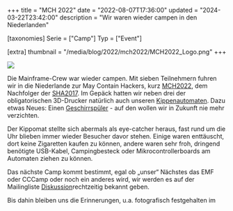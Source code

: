 +++
title = "MCH 2022"
date = "2022-08-07T17:36:00"
updated = "2024-03-22T23:42:00"
description = "Wir waren wieder campen in den Niederlanden"

[taxonomies]
Serie = ["Camp"]
Typ = ["Event"]

[extra]
thumbnail = "/media/blog/2022/mch2022/MCH2022_Logo.png"
+++

![](/media/blog/2022/mch2022/MCH2022_Logo.png)

Die Mainframe-Crew war wieder campen. Mit sieben Teilnehmern fuhren wir in die Niederlande zur May Contain Hackers,
kurz [MCH2022](https://mch2022.org/#/), dem Nachfolger der [SHA2017](  @/blog/2017/2017-08-26-sha2017.md). Im Gepäck hatten wir neben
drei der obligatorischen 3D-Drucker natürlich auch unseren [Kippenautomaten](#). Dazu etwas Neues:
Einen [Geschirrspüler](#) - auf den wollen wir in Zukunft nie mehr verzichten.

[//]: # (TODO: LINK TO KIPPENAUTOMAT AND GESCHIRRSPÜLER)

Der Kippomat stellte sich abermals als eye-catcher heraus, fast rund um die Uhr blieben immer wieder Besucher davor
stehen. Einige waren enttäuscht, dort keine Zigaretten kaufen zu können, andere waren sehr froh, dringend benötigte
USB-Kabel, Campingbesteck oder Mikrocontrollerboards am Automaten ziehen zu können.

Das nächste Camp kommt bestimmt, egal ob „unser“ Nächstes das EMF oder CCCamp oder noch ein anderes wird, wir werden es
auf der Mailingliste [Diskussion](https://mailman.ktt-ol.de/postorius/lists/diskussion.lists.ktt-ol.de/)rechtzeitig
bekannt geben.

Bis dahin bleiben uns die Erinnerungen, u.a. fotografisch festgehalten im

[//]: # (TODO: GALLERY)
